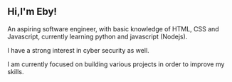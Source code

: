 ## Hi,I'm Eby!

An aspiring software engineer, with basic knowledge of HTML, CSS and Javascript, currently learning python and javascript (Nodejs).

I have a strong interest in cyber security as well.

I am currently focused on building various projects in order to improve my skills.
